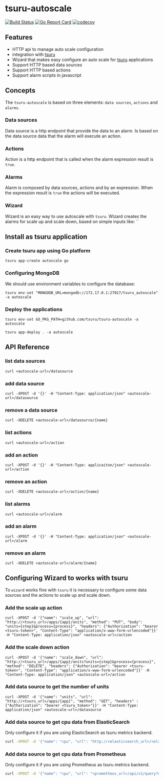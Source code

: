 # tsuru-autoscale

[![Build Status](https://travis-ci.org/tsuru/tsuru-autoscale.png?branch=master)](https://travis-ci.org/tsuru/tsuru-autoscale)
[![Go Report Card](https://goreportcard.com/badge/github.com/tsuru/tsuru-autoscale)](https://goreportcard.com/report/github.com/tsuru/tsuru-autoscale)
[![codecov](https://codecov.io/gh/tsuru/tsuru-autoscale/branch/master/graph/badge.svg)](https://codecov.io/gh/tsuru/tsuru-autoscale)

## Features

* HTTP api to manage auto scale configuration
* integration with [tsuru](https://tsuru.io)
* Wizard that makes easy configure an auto scale for [tsuru](https://tsuru.io)
applications
* Support HTTP based data sources
* Support HTTP based actions
* Support alarm scripts in javascript

## Concepts

The `tsuru-autoscale` is based on three elements: `data sources`, `actions` and `alarms`.

### Data sources

Data source is a http endpoint that provide the data to an alarm. Is based on the
data source data that the alarm will execute an action.

### Actions

Action is a http endpoint that is called when the alarm expression result is `true`.

### Alarms

Alarm is composed by data sources, actions and by an expression. When the expression result is `true` the actions will be executed.

### Wizard

Wizard is an easy way to use autoscale with `tsuru`. Wizard creates the alarms
for scale up and scale down, based on simple inputs like: ``

## Install as tsuru application

### Create tsuru app using Go platform

```
tsuru app-create autoscale go
```

### Configuring MongoDB

We should use environment variables to configure the database:

```
tsuru env-set "MONGODB_URL=mongodb://172.17.0.1:27017/tsuru_autoscale" -a autoscale
```

### Deploy the applications

```
tsuru env-set GO_PKG_PATH=github.com/tsuru/tsuru-autoscale -a autoscale
```

```
tsuru app-deploy . -a autoscale
```

## API Reference

### list data sources

```
curl <autoscale-url>/datasource
```

### add data source

```
curl -XPOST -d '{}' -H "Content-Type: application/json" <autoscale-url>/datasource
```

### remove a data source

```
curl -XDELETE <autoscale-url>/datasource/{name}
```

### list actions

```
curl <autoscale-url>/action
```

### add an action

```
curl -XPOST -d '{}' -H "Content-Type: applicaiton/json" <autoscale-url>/action
```

### remove an action

```
curl -XDELETE <autoscale-url>/action/{name}
```

### list alarms

```
curl <autoscale-url>/alarm
```

### add an alarm

```
curl -XPOST -d '{}' -H "Content-Type: application/json" <autoscale-url>/alarm
```

### remove an alarm

```
curl -XDELETE <autoscale-url>/alarm/{name}
```

## Configuring Wizard to works with tsuru

To `wizard` works fine with `tsuru` it is necessary to configure some data sources
and the actions to scale up and scale down.

### Add the scale up action

```
curl -XPOST -d '{"name": "scale_up", "url": "http://<tsuru_url>/apps/{app}/units", "method": "PUT", "body": "units={step}&process={process}", "headers": {"Authorization": "bearer <tsuru-token>", "Content-Type": "application/x-www-form-urlencoded"}}' -H "Content-Type: application/json" <autoscale-url>/action
```

### Add the scale down action

```
curl -XPOST -d '{"name": "scale_down", "url": "http://<tsuru_url>/apps/{app}/units?units={step}&process={process}", "method": "DELETE", "headers": {"Authorization": "bearer <tsuru-token>", "Content-Type": "application/x-www-form-urlencoded"}}' -H "Content-Type: application/json" <autoscale-url>/action
```

### Add data source to get the number of units

```
curl -XPOST -d '{"name": "units", "url": "http://<tsuru_url>/apps/{app}", "method": "GET", "headers" : {"Authorization": "bearer <tsuru_token>"}}' -H "Content-Type: application/json" <autoscale-url>/datasource
```

### Add data source to get cpu data from ElasticSearch

Only configure it if you are using ElasticSearch as tsuru metrics backend.

```bash
curl -XPOST -d '{"name": "cpu", "url": "http://<elasticsearch_url>/<elasticsearch_index>/cpu_max/_search", "method": "POST", "body" : "{\"size\":0, \"query\": {\"filtered\": {\"filter\": {\"bool\": {\"must\": [{\"range\": {\"value\": {\"lt\": 500}}},{ \"term\": {\"app.raw\": \"{app}\"}}, {\"term\": {\"process.raw\": \"{process}\"}}]}}}}, \"aggs\": {\"range\": {\"date_range\": {\"field\": \"@timestamp\", \"ranges\": [{\"from\": \"now-5m/m\", \"to\": \"now\"}]}, \"aggs\": {\"date\": {\"date_histogram\": {\"field\": \"@timestamp\", \"interval\": \"1m\"}, \"aggs\": {\"max\": {\"max\": {\"field\": \"value\"}}, \"avg\": {\"avg\": {\"field\": \"value\"}}}}}}}}", "public": true}' -H "Content-Type: application/json" <autoscale-url>/datasource
```

### Add data source to get cpu data from Prometheus

Only configure it if you are using Prometheus as tsuru metrics backend.

```bash
curl -XPOST -d '{"name": "cpu", "url": "<prometheus_url>/api/v1/query?query=max(irate(container_cpu_system_seconds_total{container_label_tsuru_process_name=\"{process}\",container_label_tsuru_app_name=\"{app}\"}[1m]))*100", "public": true}' -H "Content-Type: application/json" <autoscale-url>/datasource
```
